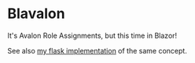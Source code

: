 # Blavalon

It's Avalon Role Assignments, but this time in Blazor!

See also [my flask implementation](https://github.com/DylanDmitri/spamalot) of the same concept.
